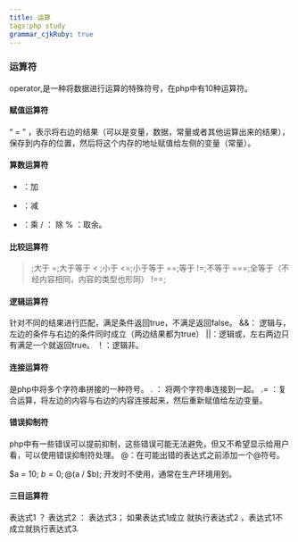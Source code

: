 ```yaml
---
title: 运算
tags:php study
grammar_cjkRuby: true
---
```


### 运算符
operator,是一种将数据进行运算的特殊符号，在php中有10种运算符。

#### 赋值运算符
“ = ” ，表示将右边的结果（可以是变量，数据，常量或者其他运算出来的结果），保存到内存的位置，然后将这个内存的地址赋值给左侧的变量（常量）。

#### 算数运算符
+ ：加
- ：减
* ：乘
/ ： 除
% ：取余。

#### 比较运算符
 >  ;大于
 >=;大于等于
 < ;小于
 <=;小于等于
 ==;等于
 !=;不等于
 ===;全等于（不经内容相同，内容的类型也形同）
 !==;
 
 #### 逻辑运算符
 针对不同的结果进行匹配，满足条件返回true，不满足返回false。
 &&： 逻辑与，左边的条件与右边的条件同时成立（两边结果都为true）
 ||：逻辑或，左右两边只有满足一个就返回true。
 ！：逻辑非。
 
 #### 连接运算符
 是php中将多个字符串拼接的一种符号。
 . ： 将两个字符串连接到一起。
 .= ：复合运算，将左边的内容与右边的内容连接起来，然后重新赋值给左边变量。
 
 
 #### 错误抑制符
 php中有一些错误可以提前抑制，这些错误可能无法避免，但又不希望显示给用户看，可以使用错误抑制符处理。
 @：在可能出错的表达式之前添加一个@符号。
 
 $a = 10; $b = 0;
 @($a / $b);
 开发时不使用，通常在生产环境用到。
 
 #### 三目运算符
 表达式1 ？ 表达式2 ： 表达式3；
 如果表达式1成立 就执行表达式2 ，表达式1不成立就执行表达式3.